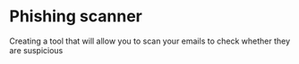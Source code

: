 # Phishing scanner
Creating a tool that will allow you to scan your emails to check whether they are suspicious
